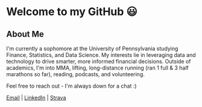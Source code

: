 # Welcome to my GitHub 😃

## About Me
I'm currently a sophomore at the University of Pennsylvania studying Finance, Statistics, and Data Science. My interests lie in leveraging data and technology to drive smarter, more informed financial decisions. Outside of academics, I'm into MMA, lifting, long-distance running (ran 1 full & 3 half marathons so far), reading, podcasts, and volunteering.

Feel free to reach out - I'm always down for a chat :) 

[Email](mailto:eddielee@wharton.upenn.edu) | [LinkedIn](https://www.linkedin.com/in/woohynglee) | [Strava](https://www.strava.com/athletes/woohynglee)

